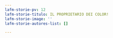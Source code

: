 ```yaml
---
lafm-storie-pv: 12
lafm-storie-titulo: IL PROPRIETARIO DEI COLOR!
lafm-storie-image: ''
lafm-storie-autores-list: []

---
```

